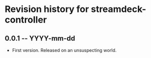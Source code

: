 # Revision history for streamdeck-controller

## 0.0.1  -- YYYY-mm-dd

* First version. Released on an unsuspecting world.
